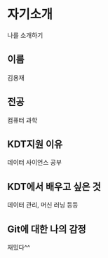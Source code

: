 # 자기소개 
나를 소개하기

## 이름 
김용재

## 전공
컴퓨터 과학

## KDT지원 이유
데이터 사이언스 공부 

## KDT에서 배우고 싶은 것
데이터 관리, 머신 러닝 등등

## Git에 대한 나의 감정
재밌다^^
